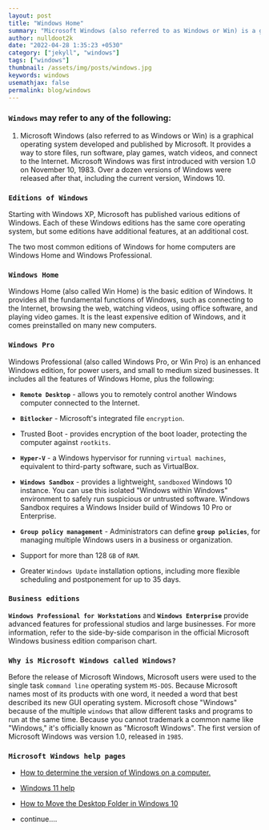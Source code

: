```yaml
---
layout: post
title: "Windows Home"
summary: "Microsoft Windows (also referred to as Windows or Win) is a graphical operating system developed and published by Microsoft"
author: nulldoot2k
date: "2022-04-28 1:35:23 +0530"
category: ["jekyll", "windows"]
tags: ["windows"]
thumbnail: /assets/img/posts/windows.jpg
keywords: windows
usemathjax: false
permalink: blog/windows
---
```


### **`Windows`** may refer to any of the following:

1. Microsoft Windows (also referred to as Windows or Win) is a graphical operating system developed and published by Microsoft. It provides a way to store files, run software, play games, watch videos, and connect to the Internet.
  Microsoft Windows was first introduced with version 1.0 on November 10, 1983. Over a dozen versions of Windows were released after that, including the current version, Windows 10.

### **`Editions of Windows`**

Starting with Windows XP, Microsoft has published various editions of Windows. Each of these Windows editions has the same core operating system, but some editions have additional features, at an additional cost.

The two most common editions of Windows for home computers are Windows Home and Windows Professional.

### **`Windows Home`**
Windows Home (also called Win Home) is the basic edition of Windows. 
It provides all the fundamental functions of Windows, such as connecting to the Internet, browsing the web,
watching videos, using office software, and playing video games. It is the least expensive edition of Windows, and it comes preinstalled on many new computers.

### **`Windows Pro`**

Windows Professional (also called Windows Pro, or Win Pro) is an enhanced Windows edition, for power users, and small to medium sized businesses. It includes all the features of Windows Home, plus the following:

- **`Remote Desktop`** - allows you to remotely control another Windows computer connected to the Internet.

- **`Bitlocker`** - Microsoft's integrated file `encryption`.

- Trusted Boot - provides encryption of the boot loader, protecting the computer against `rootkits`.

- **`Hyper-V`** - a Windows hypervisor for running `virtual machines`, equivalent to third-party software, such as VirtualBox.

- **`Windows Sandbox`** - provides a lightweight, `sandboxed` Windows 10 instance. You can use this isolated "Windows within Windows" environment to safely run suspicious or untrusted software. Windows Sandbox requires a Windows Insider build of Windows 10 Pro or Enterprise.

- **`Group policy management`** - Administrators can define **`group policies`**, for managing multiple Windows users in a business or organization.

- Support for more than 128 `GB` of `RAM`.

- Greater `Windows Update` installation options, including more flexible scheduling and postponement for up to 35 days.

### **`Business editions`**

**`Windows Professional for Workstations`** and **`Windows Enterprise`** provide advanced features for professional studios and large businesses. For more information, refer to the side-by-side comparison in the official Microsoft Windows business edition comparison chart.

### **`Why is Microsoft Windows called Windows?`**

Before the release of Microsoft Windows, Microsoft users were used to the single task `command line` operating system `MS-DOS`. 
Because Microsoft names most of its products with one word, it needed a word that best described its new GUI operating system. 
Microsoft chose "Windows" because of the multiple `windows` that allow different tasks and programs to run at the same time. 
Because you cannot trademark a common name like "Windows," it's officially known as "Microsoft Windows". 
The first version of Microsoft Windows was version 1.0, released in `1985`.

### **`Microsoft Windows help pages`**

- [How to determine the version of Windows on a computer.](https://www.computerhope.com/issues/ch000930.htm)

- [Windows 11 help](https://www.computerhope.com/windows-11.htm)

- [How to Move the Desktop Folder in Windows 10](/blog/windows/restart-userprofile-windows)

- continue....
